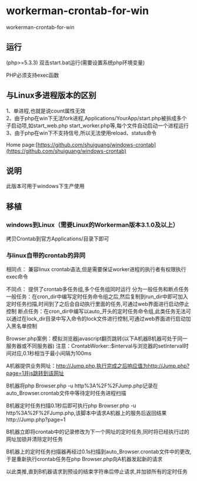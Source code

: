 # workerman-crontab-for-win
workerman-crontab-for-win
## 运行
(php>=5.3.3)
双击start.bat运行(需要设置系统php环境变量)

PHP必须支持exec函数

## 与Linux多进程版本的区别
1、单进程,也就是说count属性无效  
2、由于php在win下无法fork进程,Applications/YourApp/start.php被拆成多个子启动项,如start_web.php   start_worker.php等,每个文件自动启动一个进程运行  
3、由于php在win下不支持信号,所以无法使用reload、status命令  

Home page:[https://github.com/shuiguang/windows-crontab](https://github.com/shuiguang/windows-crontab)

## 说明
此版本可用于windows下生产使用

## 移植
### windows到Linux（需要Linux的Workerman版本3.1.0及以上）
拷贝Crontab到官方Applications/目录下即可

### 与linux自带的crontab的异同

相同点：
兼容linux crontab语法,但是需要保证worker进程的执行者有权限执行exec命令

不同点：
提供了crontab多任务组,多个任务组同时运行
分为一般任务和断点任务
一般任务：在cron_dir中编写定时任务命令组之后,然后复制到run_dir中即可加入定时任务扫描,时间到了之后会自动执行里面的任务,可通过web界面进行启动停止控制
断点任务：在cron_dir中编写以auto_开头的定时任务命令组,此类任务无法可以通过在lock_dir目录中写入命令的lock文件进行控制,可通过web界面进行启动加入黑名单控制


Browser.php案例：模拟浏览器javascript翻页跳转(以下A机器B机器可处于同一服务器或不同服务器)
注意：CrontabWorker::$interval与浏览器的setInterval时间对应,0.1秒相当于最小间隔为100ms

A机器提供业务网址：http://Jump.php,执行完成之后响应值为http://Jump.php?page=1并js跳转到该网址

B机器将php Browser.php -u http%3A%2F%2FJump.php记录在auto_Browser.crontab文件中等待定时任务进程扫描

B机器定时任务扫描0.1秒后即可执行php Browser.php -u http%3A%2F%2FJump.php,该脚本中请求A机器上的服务后返回结果http://Jump.php?page=1

B机器立即将crontab中的记录修改为下一个网址的定时任务,同时将已经执行过的网址加锁并清除定时任务

B机器上的定时任务扫描器再经过0.1s扫描到auto_Browser.crontab文件中的更改,于是重新执行crontab任务在php Browser.php向A机器发起新的请求

以此类推,直到B机器请求到预设的结束字符串后停止请求,并加锁所有的定时任务
